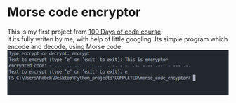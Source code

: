 # <h1>Morse code encryptor</h1>  
This is my first project from [100 Days of code course](https://www.udemy.com/course/100-days-of-code/).  
It its fully writen by me, with help of little googling. Its simple program which encode and decode, using Morse code.   
![Screenshot of program running](https://github.com/NiebianskoLicy/morse_code_encyptor/blob/main/Morse_code_img.png)

